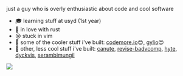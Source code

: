 just a guy who is overly enthusiastic about code and cool software

- 🎓 learning stuff at usyd (1st year)
- :crab: in love with rust
- 😢 stuck in vim
- :rocket: some of the cooler stuff i've built: [codemore.io](#)😍, [gylio](#)😍
- :poop: other, less cool stuff i've built: [canute](#), [revise-badvcomp](#), [hyte](#), [dyckvis](#), [serambimungil](#)

![](https://komarev.com/ghpvc/?username=abyanmajid)


<!--
**abyanmajid/abyanmajid** is a ✨ _special_ ✨ repository because its `README.md` (this file) appears on your GitHub profile.

Here are some ideas to get you started:

- 🔭 I’m currently working on ...
- 🌱 I’m currently learning ...
- 👯 I’m looking to collaborate on ...
- 🤔 I’m looking for help with ...
- 💬 Ask me about ...
- 📫 How to reach me: ...
- 😄 Pronouns: ...
- ⚡ Fun fact: ...
-->
